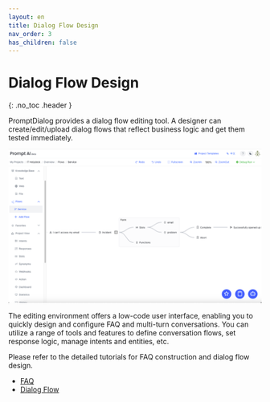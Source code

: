 ```yaml
---
layout: en
title: Dialog Flow Design
nav_order: 3
has_children: false
---
```

# Dialog Flow Design
{: .no_toc .header }

PromptDialog provides a dialog flow editing tool. A designer can create/edit/upload dialog flows that reflect business logic and get them tested immediately. 

![cloud_design.png](/assets/images/cloud_design/01-cloud_design.png)

The editing environment offers a low-code user interface, enabling you to quickly design and configure FAQ and multi-turn conversations. You can utilize a range of tools and features to define conversation flows, set response logic, manage intents and entities, etc. 

<!-- Upon the completion of editing, PromptDialog allows you to deploy the model to run in your own environment. This provides you with greater flexibility and control, enabling customization and integration of the chatbot with your existing systems. You can run the model in a local environment, achieving faster response times and maintaining data privacy. -->

Please refer to the detailed tutorials for FAQ construction and dialog flow design.
- [FAQ](/docs/tutorial/faq/)
- [Dialog Flow](/docs/tutorial/flow/)
